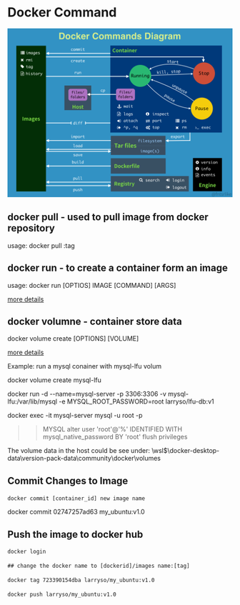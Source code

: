 # Docker Command

![](../img/docker.png)

## docker pull - used to pull image from docker repository

usage: docker pull <image name>:tag

## docker run - to create a container form an image

usage: docker run [OPTIOS] IMAGE [COMMAND] [ARGS]

[more details](https://docs.docker.com/engine/reference/commandline/run/)

## docker volumne - container store data

docker volume create [OPTIONS] [VOLUME]

[more details](https://docs.docker.com/engine/reference/commandline/volume_create/)

Example: run a mysql conainer with mysql-lfu volum

docker volume create mysql-lfu

docker run -d --name=mysql-server -p 3306:3306 -v mysql-lfu:/var/lib/mysql -e MYSQL_ROOT_PASSWORD=root larryso/lfu-db:v1

docker exec -it mysql-server mysql -u root -p
>> MYSQL  alter user 'root'@'%' IDENTIFIED WITH mysql_native_password BY 'root'
          flush privileges

The volume data in the host could be see under: \\wsl$\docker-desktop-data\version-pack-data\community\docker\volumes

## Commit Changes to Image

`docker commit [container_id] new image name`

docker commit 02747257ad63 my_ubuntu:v1.0

## Push the image to docker hub
```
docker login

## change the docker name to [dockerid]/images name:[tag]

docker tag 723390154dba larryso/my_ubuntu:v1.0

docker push larryso/my_ubuntu:v1.0
```


